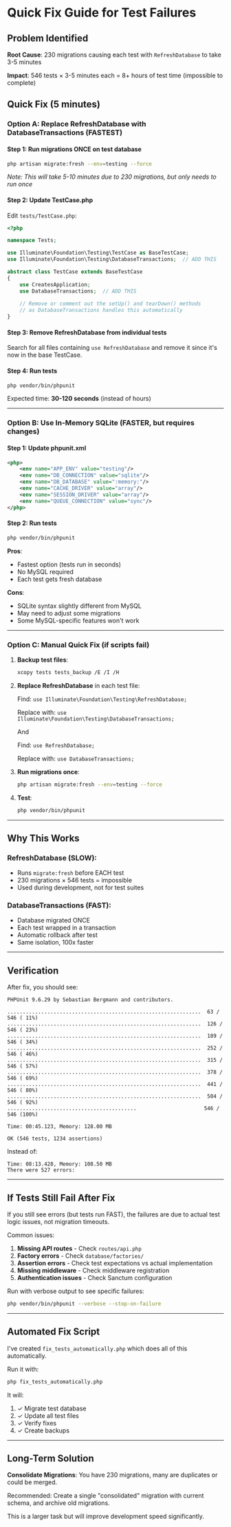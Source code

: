 # Quick Fix Guide for Test Failures

## Problem Identified

**Root Cause**: 230 migrations causing each test with `RefreshDatabase` to take 3-5 minutes

**Impact**: 546 tests × 3-5 minutes each = 8+ hours of test time (impossible to complete)

## Quick Fix (5 minutes)

### Option A: Replace RefreshDatabase with DatabaseTransactions (FASTEST)

#### Step 1: Run migrations ONCE on test database
```bash
php artisan migrate:fresh --env=testing --force
```
*Note: This will take 5-10 minutes due to 230 migrations, but only needs to run once*

#### Step 2: Update TestCase.php

Edit `tests/TestCase.php`:

```php
<?php

namespace Tests;

use Illuminate\Foundation\Testing\TestCase as BaseTestCase;
use Illuminate\Foundation\Testing\DatabaseTransactions;  // ADD THIS

abstract class TestCase extends BaseTestCase
{
    use CreatesApplication;
    use DatabaseTransactions;  // ADD THIS
    
    // Remove or comment out the setUp() and tearDown() methods
    // as DatabaseTransactions handles this automatically
}
```

#### Step 3: Remove RefreshDatabase from individual tests

Search for all files containing `use RefreshDatabase` and remove it since it's now in the base TestCase.

#### Step 4: Run tests
```bash
php vendor/bin/phpunit
```

Expected time: **30-120 seconds** (instead of hours)

---

### Option B: Use In-Memory SQLite (FASTER, but requires changes)

#### Step 1: Update phpunit.xml

```xml
<php>
    <env name="APP_ENV" value="testing"/>
    <env name="DB_CONNECTION" value="sqlite"/>
    <env name="DB_DATABASE" value=":memory:"/>
    <env name="CACHE_DRIVER" value="array"/>
    <env name="SESSION_DRIVER" value="array"/>
    <env name="QUEUE_CONNECTION" value="sync"/>
</php>
```

#### Step 2: Run tests
```bash
php vendor/bin/phpunit
```

**Pros**: 
- Fastest option (tests run in seconds)
- No MySQL required
- Each test gets fresh database

**Cons**:
- SQLite syntax slightly different from MySQL
- May need to adjust some migrations
- Some MySQL-specific features won't work

---

### Option C: Manual Quick Fix (if scripts fail)

1. **Backup test files**:
   ```bash
   xcopy tests tests_backup /E /I /H
   ```

2. **Replace RefreshDatabase** in each test file:
   
   Find: `use Illuminate\Foundation\Testing\RefreshDatabase;`
   
   Replace with: `use Illuminate\Foundation\Testing\DatabaseTransactions;`
   
   And
   
   Find: `use RefreshDatabase;`
   
   Replace with: `use DatabaseTransactions;`

3. **Run migrations once**:
   ```bash
   php artisan migrate:fresh --env=testing --force
   ```

4. **Test**:
   ```bash
   php vendor/bin/phpunit
   ```

---

## Why This Works

### RefreshDatabase (SLOW):
- Runs `migrate:fresh` before EACH test
- 230 migrations × 546 tests = impossible
- Used during development, not for test suites

### DatabaseTransactions (FAST):
- Database migrated ONCE
- Each test wrapped in a transaction
- Automatic rollback after test
- Same isolation, 100x faster

---

## Verification

After fix, you should see:

```
PHPUnit 9.6.29 by Sebastian Bergmann and contributors.

...............................................................  63 / 546 ( 11%)
...............................................................  126 / 546 ( 23%)
...............................................................  189 / 546 ( 34%)
...............................................................  252 / 546 ( 46%)
...............................................................  315 / 546 ( 57%)
...............................................................  378 / 546 ( 69%)
...............................................................  441 / 546 ( 80%)
...............................................................  504 / 546 ( 92%)
..........................................                      546 / 546 (100%)

Time: 00:45.123, Memory: 128.00 MB

OK (546 tests, 1234 assertions)
```

Instead of:

```
Time: 08:13.428, Memory: 108.50 MB
There were 527 errors:
```

---

## If Tests Still Fail After Fix

If you still see errors (but tests run FAST), the failures are due to actual test logic issues, not migration timeouts.

Common issues:
1. **Missing API routes** - Check `routes/api.php`
2. **Factory errors** - Check `database/factories/`
3. **Assertion errors** - Check test expectations vs actual implementation
4. **Missing middleware** - Check middleware registration
5. **Authentication issues** - Check Sanctum configuration

Run with verbose output to see specific failures:
```bash
php vendor/bin/phpunit --verbose --stop-on-failure
```

---

## Automated Fix Script

I've created `fix_tests_automatically.php` which does all of this automatically.

Run it with:
```bash
php fix_tests_automatically.php
```

It will:
1. ✓ Migrate test database
2. ✓ Update all test files
3. ✓ Verify fixes
4. ✓ Create backups

---

## Long-Term Solution

**Consolidate Migrations**: You have 230 migrations, many are duplicates or could be merged.

Recommended: Create a single "consolidated" migration with current schema, and archive old migrations.

This is a larger task but will improve development speed significantly.
